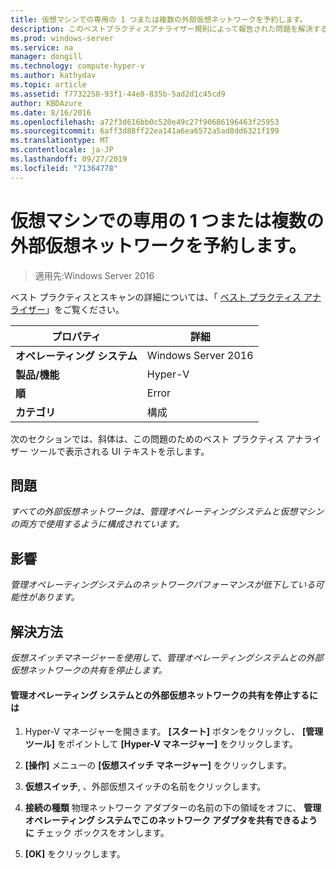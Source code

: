 ```yaml
---
title: 仮想マシンでの専用の 1 つまたは複数の外部仮想ネットワークを予約します。
description: このベストプラクティスアナライザー規則によって報告された問題を解決するための手順を示します。
ms.prod: windows-server
ms.service: na
manager: dongill
ms.technology: compute-hyper-v
ms.author: kathydav
ms.topic: article
ms.assetid: f7732258-93f1-44e8-835b-5ad2d1c45cd9
author: KBDAzure
ms.date: 8/16/2016
ms.openlocfilehash: a72f3d616bb0c520e49c27f90686196463f25953
ms.sourcegitcommit: 6aff3d88ff22ea141a6ea6572a5ad8dd6321f199
ms.translationtype: MT
ms.contentlocale: ja-JP
ms.lasthandoff: 09/27/2019
ms.locfileid: "71364778"
---
```

# <a name="reserve-one-or-more-external-virtual-networks-for-exclusive-use-by-virtual-machines"></a>仮想マシンでの専用の 1 つまたは複数の外部仮想ネットワークを予約します。

>適用先:Windows Server 2016

ベスト プラクティスとスキャンの詳細については、「 [ベスト プラクティス アナライザー](https://go.microsoft.com/fwlink/?LinkId=122786)」をご覧ください。  
  
|プロパティ|詳細|  
|-|-|  
|**オペレーティング システム**|Windows Server 2016|  
|**製品/機能**|Hyper-V|  
|**順**|Error|  
|**カテゴリ**|構成|  
  
次のセクションでは、斜体は、この問題のためのベスト プラクティス アナライザー ツールで表示される UI テキストを示します。  
  
## <a name="issue"></a>問題  
  
*すべての外部仮想ネットワークは、管理オペレーティングシステムと仮想マシンの両方で使用するように構成されています。*  
  
## <a name="impact"></a>影響  
  
*管理オペレーティングシステムのネットワークパフォーマンスが低下している可能性があります。*  
  
## <a name="resolution"></a>解決方法  
  
*仮想スイッチマネージャーを使用して、管理オペレーティングシステムとの外部仮想ネットワークの共有を停止します。*  
  
#### <a name="to-stop-sharing-the-external-virtual-network-with-the-management-operating-system"></a>管理オペレーティング システムとの外部仮想ネットワークの共有を停止するには  
  
1.  Hyper-V マネージャーを開きます。 **[スタート]** ボタンをクリックし、 **[管理ツール]** をポイントして **[Hyper-V マネージャー]** をクリックします。  
  
2.  **[操作]** メニューの **[仮想スイッチ マネージャー]** をクリックします。  
  
3.  **仮想スイッチ**, 、外部仮想スイッチの名前をクリックします。  
  
4.  **接続の種類** 物理ネットワーク アダプターの名前の下の領域をオフに、 **管理オペレーティング システムでこのネットワーク アダプタを共有できるように** チェック ボックスをオンします。  
  
5.  **[OK]** をクリックします。  
  


